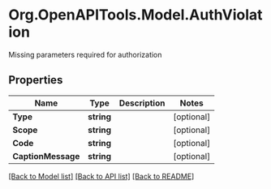 # Org.OpenAPITools.Model.AuthViolation
Missing parameters required for authorization

## Properties

Name | Type | Description | Notes
------------ | ------------- | ------------- | -------------
**Type** | **string** |  | [optional] 
**Scope** | **string** |  | [optional] 
**Code** | **string** |  | [optional] 
**CaptionMessage** | **string** |  | [optional] 

[[Back to Model list]](../README.md#documentation-for-models) [[Back to API list]](../README.md#documentation-for-api-endpoints) [[Back to README]](../README.md)

